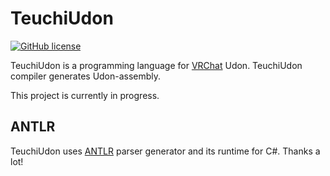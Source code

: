 # TeuchiUdon

[![GitHub license](https://img.shields.io/github/license/akanevrc/TeuchiUdon)](LICENSE)

TeuchiUdon is a programming language for [VRChat](https://hello.vrchat.com/) Udon.
TeuchiUdon compiler generates Udon-assembly.

This project is currently in progress.

## ANTLR

TeuchiUdon uses [ANTLR](https://www.antlr.org/) parser generator and its runtime for C#.
Thanks a lot!
